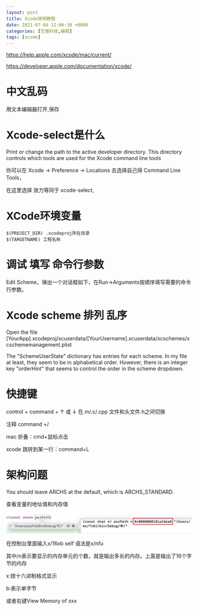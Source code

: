 ```yaml
---
layout: post
title: Xcode简明教程
date: 2021-07-04 12:06:30 +0800
categories: [艺搜科技,编程]
tags: [xcode]
---
```


https://help.apple.com/xcode/mac/current/

https://developer.apple.com/documentation/xcode/

# 中文乱码

用文本编辑器打开,保存

# Xcode-select是什么

Print or change the path to the active developer directory. This directory controls which tools are used for the Xcode command line tools

你可以在 Xcode -> Preference -> Locations 去选择自己得 Command Line Tools，

在这里选择 效力等同于 xcode-select,

# XCode环境变量

```
$(PROJECT_DIR) .xcodeproj所在目录
$(TARGETNAME) 工程名称
```

# 调试 填写 命令行参数

Edit Scheme，弹出一个对话框如下，在Run->Arguments按顺序填写需要的命令行参数。

# Xcode scheme 排列 乱序

Open the file [YourApp].xcodeproj/xcuserdata/[YourUsername].xcuserdata/xcschemes/xcschememanagement.plist

The "SchemeUserState" dictionary has entries for each scheme. In my file at least, they seem to be in alphabetical order. However, there is an integer key "orderHint" that seems to control the order in the scheme dropdown.

# 快捷键

control + command + ↑ 或 ↓ 在.m/.c/.cpp 文件和头文件.h之间切换

注释 command +/

mac 折叠：cmd+鼠标点击

xcode 跳转到某一行：command+L



# 架构问题

You should leave ARCHS at the default, which is ARCHS_STANDARD.





查看变量的地址值和内存值

![](/assets/mac/xcode.png)

在控制台里面输入x/16xb self  语法是x/nfu <addr>

其中/n表示要显示的内存单元的个数，就是输出多长的内存。上面是输出了16个字节的内存

x:按十六进制格式显示

b:表示单字节

或者右键View Memory of xxx

